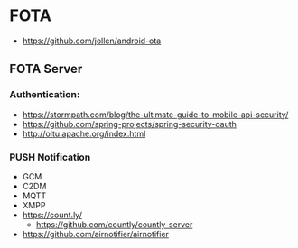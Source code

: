 FOTA
====

- https://github.com/jollen/android-ota


## FOTA Server


### Authentication:

- https://stormpath.com/blog/the-ultimate-guide-to-mobile-api-security/
- https://github.com/spring-projects/spring-security-oauth
- http://oltu.apache.org/index.html

### PUSH Notification
- GCM
- C2DM
- MQTT
- XMPP
- https://count.ly/
  - https://github.com/countly/countly-server
- https://github.com/airnotifier/airnotifier
